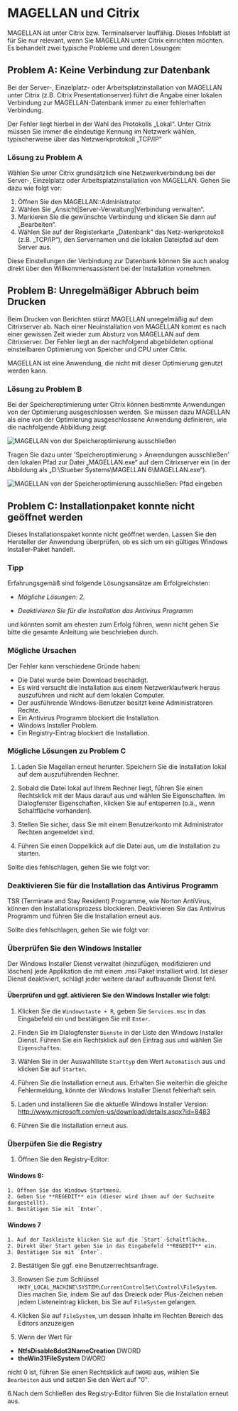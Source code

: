 # MAGELLAN und Citrix

MAGELLAN ist unter Citrix bzw. Terminalserver lauffähig.
Dieses Infoblatt ist für Sie nur relevant, wenn Sie MAGELLAN unter Citrix einrichten möchten. Es behandelt zwei typische Probleme und deren Lösungen:

## Problem A: Keine Verbindung zur Datenbank

Bei der Server-, Einzelplatz- oder Arbeitsplatzinstallation von MAGELLAN unter Citrix (z.B. Citrix Presentationserver) führt die Angabe einer lokalen Verbindung zur MAGELLAN-Datenbank immer zu einer fehlerhaften Verbindung.

Der Fehler liegt hierbei in der Wahl des Protokolls „Lokal“. Unter Citrix müssen Sie immer die eindeutige Kennung im Netzwerk wählen, typischerweise über das Netzwerkprotokoll „TCP/IP“

### Lösung zu Problem A

Wählen Sie unter Citrix grundsätzlich eine Netzwerkverbindung bei der Server-, Einzelplatz oder Arbeitsplatzinstallation von MAGELLAN.
Gehen Sie dazu wie folgt vor:

1. Öffnen Sie den MAGELLAN::Administrator.
2. Wählen Sie „Ansicht|Server-Verwaltung|Verbindung verwalten“.
3. Markieren Sie die gewünschte Verbindung und klicken Sie dann auf „Bearbeiten“.
4. Wählen Sie auf der Registerkarte „Datenbank“ das Netz-werkprotokoll (z.B. „TCP/IP“), den Servernamen und die lokalen Dateipfad auf dem Server aus. 

Diese Einstellungen der Verbindung zur Datenbank können Sie auch analog direkt über den Willkommensassistent bei der Installation vornehmen.

## Problem B: Unregelmäßiger Abbruch beim Drucken

Beim Drucken von Berichten stürzt MAGELLAN unregelmäßig auf dem Citrixserver ab. Nach einer Neuinstallation von MAGELLAN kommt es nach einer gewissen Zeit wieder zum Absturz von MAGELLAN auf dem Citrixserver. 
Der Fehler liegt an der nachfolgend abgebildeten optional einstellbaren Optimierung von Speicher und CPU unter Citrix. 
 
MAGELLAN ist eine Anwendung, die nicht mit dieser Optimierung genutzt werden kann.

### Lösung zu Problem B

Bei der Speicheroptimierung unter Citrix können bestimmte Anwendungen von der Optimierung ausgeschlossen werden. 
Sie müssen dazu MAGELLAN als eine von der Optimierung ausgeschlossene Anwendung definieren, wie die nachfolgende Abbildung zeigt
 
 ![MAGELLAN von der Speicheroptimierung ausschließen](/assets/images/knowledgebase/citrix01.png)
 
Tragen Sie dazu unter 'Speicheroptimierung > Anwendungen ausschließen' den lokalen Pfad zur Datei „MAGELLAN.exe“ auf dem Citrixserver ein (in der Abbildung als „D:\Stueber Systems\MAGELLAN 6\MAGELLAN.exe“).

![MAGELLAN von der Speicheroptimierung ausschließen: Pfad eingeben](/assets/images/knowledgebase/citrix02.png)

## Problem C: Installationpaket konnte nicht geöffnet werden

Dieses Installationspaket konnte nicht geöffnet werden. Lassen Sie den Hersteller der Anwendung überprüfen, ob es sich um ein gültiges Windows Installer-Paket handelt.

### Tipp

Erfahrungsgemäß sind folgende Lösungsansätze am Erfolgreichsten:

* _Mögliche Lösungen: 2._

* _Deaktivieren Sie für die Installation das Antivirus Programm_

und könnten somit am ehesten zum Erfolg führen, wenn nicht gehen Sie bitte die gesamte
Anleitung wie beschrieben durch.

### Mögliche Ursachen

Der Fehler kann verschiedene Gründe haben:

* Die Datei wurde beim Download beschädigt.
* Es wird versucht die Installation aus einem Netzwerklaufwerk heraus auszuführen und nicht auf dem lokalen Computer.
* Der ausführende Windows-Benutzer besitzt keine Administratoren Rechte.
* Ein Antivirus Programm blockiert die Installation.
* Windows Installer Problem.
* Ein Registry-Eintrag blockiert die Installation.

### Mögliche Lösungen zu Problem C

1. Laden Sie Magellan erneut herunter. Speichern Sie die Installation lokal auf dem auszuführenden Rechner.

2. Sobald die Datei lokal auf Ihrem Rechner liegt, führen Sie einen Rechtsklick mit der Maus darauf aus und wählen Sie Eigenschaften. Im Dialogfenster Eigenschaften, klicken Sie auf entsperren (o.ä., wenn Schaltfläche vorhanden).

3. Stellen Sie sicher, dass Sie mit einem Benutzerkonto mit Administrator Rechten angemeldet sind.

4. Führen Sie einen Doppelklick auf die Datei aus, um die Installation zu starten. 
 
Sollte dies fehlschlagen, gehen Sie wie folgt vor:

### Deaktivieren Sie für die Installation das Antivirus Programm

TSR (Terminate and Stay Resident) Programme, wie Norton AntiVirus, können den Installationsprozess blockieren. Deaktivieren Sie das Antivirus Programm und führen Sie die Installation erneut aus. 

Sollte dies fehlschlagen, gehen Sie wie folgt vor:

### Überprüfen Sie den Windows Installer

Der Windows Installer Dienst verwaltet (hinzufügen, modifizieren und löschen) jede Applikation die mit einem .msi Paket installiert wird. Ist dieser Dienst deaktiviert, schlägt jeder weitere darauf aufbauende Dienst fehl.

#### Überprüfen und ggf. aktivieren Sie den Windows Installer wie folgt:

1. Klicken Sie die `Windowstaste + R`, geben Sie `Services.msc` in das Eingabefeld ein und bestätigen Sie mit `Enter`.

2. Finden Sie im Dialogfenster `Dienste` in der Liste den Windows Installer Dienst. Führen Sie ein Rechtsklick auf den Eintrag aus und wählen Sie `Eigenschaften`.

3. Wählen Sie in der Auswahlliste `Starttyp` den Wert `Automatisch` aus und klicken Sie auf `Starten`.

4. Führen Sie die Installation erneut aus. Erhalten Sie weiterhin die gleiche Fehlermeldung, könnte der Windows Installer Dienst fehlerhaft sein. 

5. Laden und installieren Sie die aktuelle Windows Installer Version: http://www.microsoft.com/en-us/download/details.aspx?id=8483

6. Führen Sie die Installation erneut aus.

### Überpüfen Sie die Registry

1. Öffnen Sie den Registry-Editor:

  #### Windows 8:

    1. Öffnen Sie das Windows Startmenü.
    2. Geben Sie **REGEDIT** ein (dieser wird ihnen auf der Suchseite dargestellt).
    3. Bestätigen Sie mit `Enter`.

  #### Windows 7

    1. Auf der Taskleiste klicken Sie auf die `Start`-Schaltfläche.
    2. Direkt über Start geben Sie in das Eingabefeld **REGEDIT** ein.
    3. Bestätigen Sie mit `Enter`.

2. Bestätigen Sie ggf. eine Benutzerrechtsanfrage.

3. Browsen Sie zum Schlüssel `HKEY_LOCAL_MACHINE\SYSTEM\CurrentControlSet\Control\FileSystem`. Dies machen Sie, indem Sie auf das Dreieck oder Plus-Zeichen neben jedem Listeneintrag klicken, bis Sie auf `FileSystem` gelangen.

4. Klicken Sie auf `FileSystem`, um dessen Inhalte im Rechten Bereich des Editors anzuzeigen

5. Wenn der Wert für 
  
  * **NtfsDisable8dot3NameCreation** DWORD 
  * **theWin31FileSystem** DWORD 

  nicht 0 ist, führen Sie einen Rechtsklick auf `DWORD` aus, wählen Sie `Bearbeiten` aus und setzen Sie den Wert auf "0".

6.Nach dem Schließen des Registry-Editor führen Sie die Installation erneut aus.
